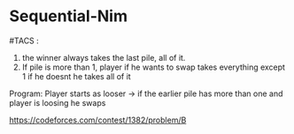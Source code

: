 # Sequential-Nim
#TACS : 
1. the winner always takes the last pile, all of it.
2. If pile is more than 1, player if he wants to swap takes everything except 1 if he doesnt he takes all of it

Program:
Player starts as looser -> if the earlier pile has more than one and player is loosing he swaps

https://codeforces.com/contest/1382/problem/B
